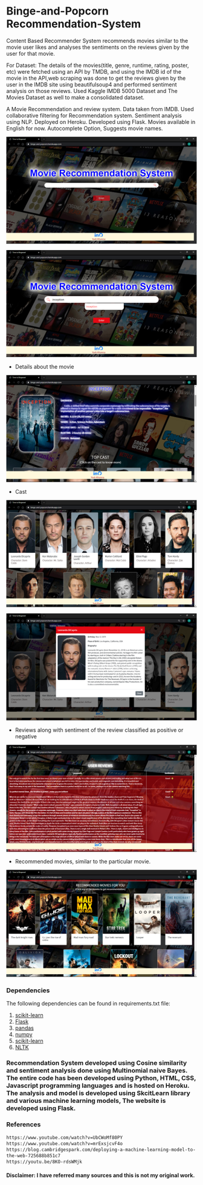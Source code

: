 # Binge-and-Popcorn Recommendation-System

Content Based Recommender System recommends movies similar to the movie user likes and analyses the sentiments on the reviews given by the user for that movie.

For Dataset:
The details of the movies(title, genre, runtime, rating, poster, etc) were fetched using an API by TMDB, and using the IMDB id of the movie in the API,web scraping was done to get the reviews given by the user in the IMDB site using beautifulsoup4 and performed sentiment analysis on those reviews. Used Kaggle IMDB 5000 Dataset and The Movies Dataset as well to make a consolidated dataset. 

A Movie Recommendation and review system. Data taken from IMDB. Used collaborative filtering for Recommendation system. Sentiment analysis using NLP. Deployed on Heroku. Developed using Flask. Movies available in English for now. Autocomplete Option, Suggests movie names.

<p align='center'>
<img src="https://github.com/yashkhanna1498/Recommendation-System/blob/main/images/Screenshot%20(129).png?raw=true">
</p>

<p align='center'>
<img src="https://github.com/yashkhanna1498/Recommendation-System/blob/main/images/Screenshot%20(130).png?raw=true">
</p>

- Details about the movie 
<p align='center'>
<img src="https://github.com/yashkhanna1498/Recommendation-System/blob/main/images/Screenshot%20(131).png?raw=true">
</p>

- Cast
<p align='center'>
<img src="https://github.com/yashkhanna1498/Recommendation-System/blob/main/images/Screenshot%20(132).png?raw=true">
</p>

<p align='center'>
<img src="https://github.com/yashkhanna1498/Recommendation-System/blob/main/images/Screenshot%20(135).png?raw=true">
</p>


- Reviews along with sentiment of the review classified as positive or negative 

<p align='center'>
<img src="https://github.com/yashkhanna1498/Recommendation-System/blob/main/images/Screenshot%20(133).png?raw=true">
</p>

- Recommended movies, similar to the particular movie.

<p align='center'>
<img src="https://github.com/yashkhanna1498/Recommendation-System/blob/main/images/Screenshot%20(134).png?raw=true">
</p>

  
### Dependencies

The following dependencies can be found in requirements.txt file:

  1. [scikit-learn](https://scikit-learn.org/)
  2. [Flask](https://palletsprojects.com/p/flask/)
  3. [pandas](https://pandas.pydata.org/)
  4. [numpy](http://www.numpy.org/)
  5. [scikit-learn](https://scikit-learn.org/stable/index.html)
  6. [NLTK](https://www.nltk.org/)
  
### Recommendation System developed using Cosine similarity and sentiment analysis done using Multinomial naive Bayes. The entire code has been developed using Python, HTML, CSS, Javascript programming languages and is hosted on Heroku. The analysis and model is developed using SkcitLearn library and various machine learning models, The website is developed using Flask. 

### References
    https://www.youtube.com/watch?v=UbCWoMf80PY
    https://www.youtube.com/watch?v=mrExsjcvF4o
    https://blog.cambridgespark.com/deploying-a-machine-learning-model-to-the-web-725688b851c7
    https://youtu.be/8KO-rdsWMjk

#### Disclaimer: I have referred many sources and this is not my original work.
